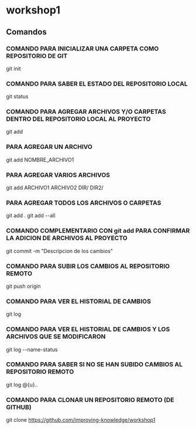 # workshop1

## Comandos
### COMANDO PARA INICIALIZAR UNA CARPETA COMO REPOSITORIO DE GIT
git init
 
### COMANDO PARA SABER EL ESTADO DEL REPOSITORIO LOCAL
git status
 
### COMANDO PARA AGREGAR ARCHIVOS Y/O CARPETAS DENTRO DEL REPOSITORIO LOCAL AL PROYECTO
git add
 
### PARA AGREGAR UN ARCHIVO
git add NOMBRE_ARCHIVO1
 
### PARA AGREGAR VARIOS ARCHIVOS
git add ARCHIVO1 ARCHIVO2 DIR/ DIR2/
 
### PARA AGREGAR TODOS LOS ARCHIVOS O CARPETAS
git add .
git add --all
 
### COMANDO COMPLEMENTARIO CON git add PARA CONFIRMAR LA ADICION DE ARCHIVOS AL PROYECTO  
git commit -m  "Descripcion de los cambios"
 
### COMANDO PARA SUBIR LOS CAMBIOS AL REPOSITORIO REMOTO
git push origin
 
### COMANDO PARA VER EL HISTORIAL DE CAMBIOS
git log
 
### COMANDO PARA VER EL HISTORIAL DE CAMBIOS Y LOS ARCHIVOS QUE SE MODIFICARON
git log --name-status
 
### COMANDO PARA SABER SI NO SE HAN SUBIDO CAMBIOS AL REPOSITORIO REMOTO
git log @{u}..
 
### COMANDO PARA CLONAR UN REPOSITORIO REMOTO (DE GITHUB)
git clone https://github.com/improving-knowledge/workshop1